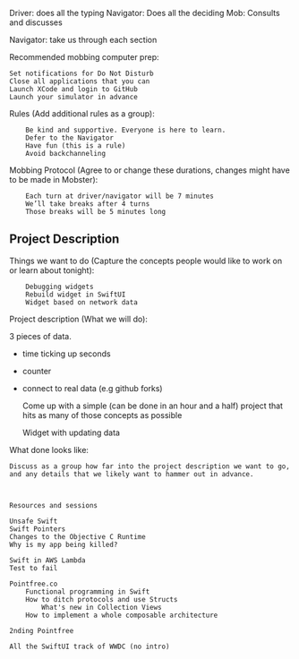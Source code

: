 


Driver: does all the typing
Navigator: Does all the deciding
Mob: Consults and discusses

Navigator: take us through each section

Recommended mobbing computer prep:

    Set notifications for Do Not Disturb
    Close all applications that you can
    Launch XCode and login to GitHub
    Launch your simulator in advance

Rules (Add additional rules as a group):
    
        Be kind and supportive. Everyone is here to learn.
        Defer to the Navigator
        Have fun (this is a rule)
        Avoid backchanneling
        

Mobbing Protocol (Agree to or change these durations, changes might have to be made in Mobster):

        Each turn at driver/navigator will be 7 minutes
        We’ll take breaks after 4 turns
        Those breaks will be 5 minutes long

## Project Description
Things we want to do (Capture the concepts people would like to work on or learn about tonight):
        
        Debugging widgets
        Rebuild widget in SwiftUI
        Widget based on network data
    

Project description (What we will do):

3 pieces of data.
- time ticking up seconds
- counter
- connect to real data (e.g github forks)

    Come up with a simple (can be done in an hour and a half) project that hits as many of those concepts as possible
    
    Widget with updating data


What done looks like:
    
    
    Discuss as a group how far into the project description we want to go, and any details that we likely want to hammer out in advance.
    
    
    
    Resources and sessions
    
    Unsafe Swift
    Swift Pointers
    Changes to the Objective C Runtime
    Why is my app being killed?
    
    Swift in AWS Lambda
    Test to fail
    
    Pointfree.co
        Functional programming in Swift
        How to ditch protocols and use Structs
            What's new in Collection Views
        How to implement a whole composable architecture
        
    2nding Pointfree
    
    All the SwiftUI track of WWDC (no intro)
    
    

